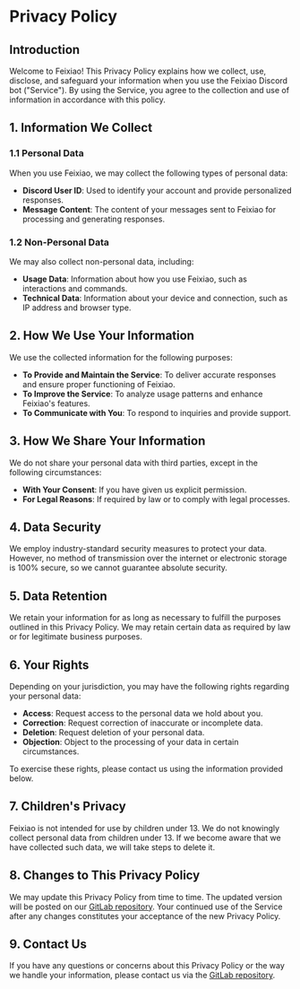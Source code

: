 # Privacy Policy

## Introduction

Welcome to Feixiao! This Privacy Policy explains how we collect, use, disclose, and safeguard your information when you use the Feixiao Discord bot ("Service"). By using the Service, you agree to the collection and use of information in accordance with this policy.

## 1. Information We Collect

### 1.1 Personal Data
When you use Feixiao, we may collect the following types of personal data:
- **Discord User ID**: Used to identify your account and provide personalized responses.
- **Message Content**: The content of your messages sent to Feixiao for processing and generating responses.

### 1.2 Non-Personal Data
We may also collect non-personal data, including:
- **Usage Data**: Information about how you use Feixiao, such as interactions and commands.
- **Technical Data**: Information about your device and connection, such as IP address and browser type.

## 2. How We Use Your Information

We use the collected information for the following purposes:
- **To Provide and Maintain the Service**: To deliver accurate responses and ensure proper functioning of Feixiao.
- **To Improve the Service**: To analyze usage patterns and enhance Feixiao's features.
- **To Communicate with You**: To respond to inquiries and provide support.

## 3. How We Share Your Information

We do not share your personal data with third parties, except in the following circumstances:
- **With Your Consent**: If you have given us explicit permission.
- **For Legal Reasons**: If required by law or to comply with legal processes.

## 4. Data Security

We employ industry-standard security measures to protect your data. However, no method of transmission over the internet or electronic storage is 100% secure, so we cannot guarantee absolute security.

## 5. Data Retention

We retain your information for as long as necessary to fulfill the purposes outlined in this Privacy Policy. We may retain certain data as required by law or for legitimate business purposes.

## 6. Your Rights

Depending on your jurisdiction, you may have the following rights regarding your personal data:
- **Access**: Request access to the personal data we hold about you.
- **Correction**: Request correction of inaccurate or incomplete data.
- **Deletion**: Request deletion of your personal data.
- **Objection**: Object to the processing of your data in certain circumstances.

To exercise these rights, please contact us using the information provided below.

## 7. Children's Privacy

Feixiao is not intended for use by children under 13. We do not knowingly collect personal data from children under 13. If we become aware that we have collected such data, we will take steps to delete it.

## 8. Changes to This Privacy Policy

We may update this Privacy Policy from time to time. The updated version will be posted on our [GitLab repository](https://gitlab.com/brentebarle/feixiao). Your continued use of the Service after any changes constitutes your acceptance of the new Privacy Policy.

## 9. Contact Us

If you have any questions or concerns about this Privacy Policy or the way we handle your information, please contact us via the [GitLab repository](https://gitlab.com/brentebarle/feixiao).
